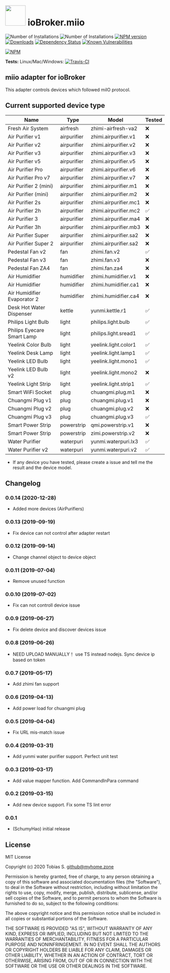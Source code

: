 <h1>
    <img src="admin/miio.png" width="64"/>
    ioBroker.miio
</h1>

![Number of Installations](http://iobroker.live/badges/miio-installed.svg) 
![Number of Installations](http://iobroker.live/badges/miio-stable.svg) 
[![NPM version](http://img.shields.io/npm/v/iobroker.miio.svg)](https://www.npmjs.com/package/iobroker.miio)
[![Downloads](https://img.shields.io/npm/dm/iobroker.miio.svg)](https://www.npmjs.com/package/iobroker.miio)
[![Dependency Status](https://img.shields.io/david/dontobi/iobroker.miio.svg)](https://david-dm.org/dontobi/iobroker.miio)
[![Known Vulnerabilities](https://snyk.io/test/github/dontobi/ioBroker.miio/badge.svg)](https://snyk.io/test/github/dontobi/ioBroker.miio)

[![NPM](https://nodei.co/npm/iobroker.miio.png?downloads=true)](https://nodei.co/npm/iobroker.miio/)

**Tests:** Linux/Mac/Windows: [![Travis-CI](http://img.shields.io/travis/dontobi/ioBroker.miio/master.svg)](https://travis-ci.org/dontobi/ioBroker.miio)

## miio adapter for ioBroker

This adapter controls devices which followed miIO protocol.

## Current supported device type

| Name                        | Type        | Model                 | Tested |
|---|---|---|---|
| Fresh Air System            | airfresh    | zhimi-airfresh-va2    | ❌     |
| Air Purifier v1             | airpurifier | zhimi.airpurifier.v1  | ❌     |
| Air Purifier v2             | airpurifier | zhimi.airpurifier.v2  | ❌     |
| Air Purifier v3             | airpurifier | zhimi.airpurifier.v3  | ❌     |
| Air Purifier v5             | airpurifier | zhimi.airpurifier.v5  | ❌     |
| Air Purifier Pro            | airpurifier | zhimi.airpurifier.v6  | ❌     |
| Air Purifier Pro v7         | airpurifier | zhimi.airpurifier.v7  | ❌     |
| Air Purifier 2 (mini)       | airpurifier | zhimi.airpurifier.m1  | ❌     |
| Air Purifier (mini)         | airpurifier | zhimi.airpurifier.m2  | ❌     |
| Air Purifier 2s             | airpurifier | zhimi.airpurifier.mc1 | ❌     |
| Air Purifier 2h             | airpurifier | zhimi.airpurifier.mc2 | ✅     |
| Air Purifier 3              | airpurifier | zhimi.airpurifier.ma4 | ❌     |
| Air Purifier 3h             | airpurifier | zhimi.airpurifier.mb3 | ❌     |
| Air Purifier Super          | airpurifier | zhimi.airpurifier.sa2 | ❌     |
| Air Purifier Super 2        | airpurifier | zhimi.airpurifier.sa2 | ❌     |
| Pedestal Fan v2             | fan         | zhimi.fan.v2          | ✅     |
| Pedestal Fan v3             | fan         | zhimi.fan.v3          | ❌     |
| Pedestal Fan ZA4            | fan         | zhimi.fan.za4         | ❌     |
| Air Humidifier              | humidifier  | zhimi.humidifier.v1   | ❌     |
| Air Humidifier              | humidifier  | zhimi.humidifier.ca1  | ❌     |
| Air Humidifier Evaporator 2 | humidifier  | zhimi.humidifier.ca4  | ❌     |
| Desk Hot Water Dispenser    | kettle      | yunmi.kettle.r1       | ✅     |
| Philips Light Bulb          | light       | philips.light.bulb    | ✅     |
| Philips Eyecare Smart Lamp  | light       | philips.light.sread1  | ✅     |
| Yeelink Color Bulb          | light       | yeelink.light.color1  | ✅     |
| Yeelink Desk Lamp           | light       | yeelink.light.lamp1   | ✅     |
| Yeelink LED Bulb            | light       | yeelink.light.mono1   | ✅     |
| Yeelink LED Bulb v2         | light       | yeelink.light.mono2   | ❌     |
| Yeelink Light Strip         | light       | yeelink.light.strip1  | ✅     |
| Smart WiFi Socket           | plug        | chuangmi.plug.m1      | ❌     |
| Chuangmi Plug v1            | plug        | chuangmi.plug.v1      | ❌     |
| Chuangmi Plug v2            | plug        | chuangmi.plug.v2      | ❌     |
| Chuangmi Plug v3            | plug        | chuangmi.plug.v3      | ✅     |
| Smart Power Strip           | powerstrip  | qmi.powerstrip.v1     | ❌     |
| Smart Power Strip           | powerstrip  | zimi.powerstrip.v2    | ❌     |
| Water Purifier              | waterpuri   | yunmi.waterpuri.lx3   | ✅     |
| Water Purifier v2           | waterpuri   | yunmi.waterpuri.v2    | ✅     |

- If any device you have tested, please create a issue and tell me the result and the device model.


## Changelog
### 0.0.14 (2020-12-28)
* Added more devices (AirPurifiers)

### 0.0.13 (2019-09-19)
* Fix device can not control after adapter restart

### 0.0.12 (2019-09-14)
* Change channel object to device object

### 0.0.11 (2019-07-04)
* Remove unused function

### 0.0.10 (2019-07-02)
* Fix can not controll device issue

### 0.0.9 (2019-06-27)
* Fix delete device and discover devices issue

### 0.0.8 (2019-06-26)
* NEED UPLOAD MANUALLY！ use TS instead nodejs. Sync device ip based on token 

### 0.0.7 (2019-05-17)
* Add zhimi fan support

### 0.0.6 (2019-04-13)
* Add power load for chuangmi plug

### 0.0.5 (2019-04-04)
* Fix URL mis-match issue

### 0.0.4 (2019-03-31)
* Add yunmi water purifier support. Perfect unit test

### 0.0.3 (2019-03-17)
* Add value mapper function. Add CommandInPara command

### 0.0.2 (2019-03-15)
* Add new device support. Fix some TS lint error

### 0.0.1
* (SchumyHao) initial release

## License
MIT License

Copyright (c) 2020 Tobias S. <github@myhome.zone>

Permission is hereby granted, free of charge, to any person obtaining a copy
of this software and associated documentation files (the "Software"), to deal
in the Software without restriction, including without limitation the rights
to use, copy, modify, merge, publish, distribute, sublicense, and/or sell
copies of the Software, and to permit persons to whom the Software is
furnished to do so, subject to the following conditions:

The above copyright notice and this permission notice shall be included in all
copies or substantial portions of the Software.

THE SOFTWARE IS PROVIDED "AS IS", WITHOUT WARRANTY OF ANY KIND, EXPRESS OR
IMPLIED, INCLUDING BUT NOT LIMITED TO THE WARRANTIES OF MERCHANTABILITY,
FITNESS FOR A PARTICULAR PURPOSE AND NONINFRINGEMENT. IN NO EVENT SHALL THE
AUTHORS OR COPYRIGHT HOLDERS BE LIABLE FOR ANY CLAIM, DAMAGES OR OTHER
LIABILITY, WHETHER IN AN ACTION OF CONTRACT, TORT OR OTHERWISE, ARISING FROM,
OUT OF OR IN CONNECTION WITH THE SOFTWARE OR THE USE OR OTHER DEALINGS IN THE
SOFTWARE.
